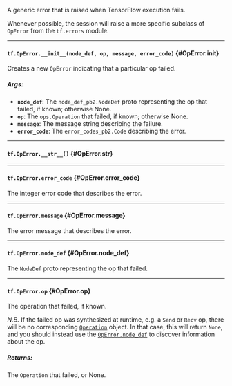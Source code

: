 A generic error that is raised when TensorFlow execution fails.

Whenever possible, the session will raise a more specific subclass
of `OpError` from the `tf.errors` module.
- - -

#### `tf.OpError.__init__(node_def, op, message, error_code)` {#OpError.__init__}

Creates a new `OpError` indicating that a particular op failed.

##### Args:


*  <b>`node_def`</b>: The `node_def_pb2.NodeDef` proto representing the op that
    failed, if known; otherwise None.
*  <b>`op`</b>: The `ops.Operation` that failed, if known; otherwise None.
*  <b>`message`</b>: The message string describing the failure.
*  <b>`error_code`</b>: The `error_codes_pb2.Code` describing the error.


- - -

#### `tf.OpError.__str__()` {#OpError.__str__}




- - -

#### `tf.OpError.error_code` {#OpError.error_code}

The integer error code that describes the error.


- - -

#### `tf.OpError.message` {#OpError.message}

The error message that describes the error.


- - -

#### `tf.OpError.node_def` {#OpError.node_def}

The `NodeDef` proto representing the op that failed.


- - -

#### `tf.OpError.op` {#OpError.op}

The operation that failed, if known.

*N.B.* If the failed op was synthesized at runtime, e.g. a `Send`
or `Recv` op, there will be no corresponding
[`Operation`](../../api_docs/python/framework.md#Operation)
object.  In that case, this will return `None`, and you should
instead use the [`OpError.node_def`](#OpError.node_def) to
discover information about the op.

##### Returns:

  The `Operation` that failed, or None.


